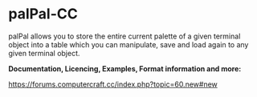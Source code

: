 # palPal-CC
palPal allows you to store the entire current palette of a given terminal object into a table which you can manipulate, save and load again to any given terminal object.




**Documentation, Licencing, Examples, Format information and more:**

https://forums.computercraft.cc/index.php?topic=60.new#new
